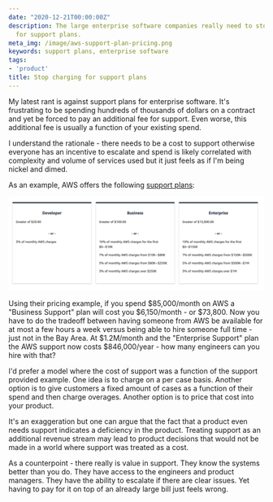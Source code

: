 ```yaml
---
date: "2020-12-21T00:00:00Z"
description: The large enterprise software companies really need to stop charging
  for support plans.
meta_img: /image/aws-support-plan-pricing.png
keywords: support plans, enterprise software
tags:
- 'product'
title: Stop charging for support plans
---
```


My latest rant is against support plans for enterprise software. It's frustrating to be spending hundreds of thousands of dollars on a contract and yet be forced to pay an additional fee for support. Even worse, this additional fee is usually a function of your existing spend.

I understand the rationale - there needs to be a cost to support otherwise everyone has an incentive to escalate and spend is likely correlated with complexity and volume of services used but it just feels as if I'm being nickel and dimed.

As an example, AWS offers the following [support plans](https://aws.amazon.com/premiumsupport/pricing/):

<img src="/image/aws-support-plan-pricing.png" alt="AWS Support Plan pricing grid" data-width="2296" data-height="844" data-layout="responsive" />

Using their pricing example, if you spend $85,000/month on AWS a "Business Support" plan will cost you $6,150/month - or $73,800. Now you have to do the tradeoff between having someone from AWS be available for at most a few hours a week versus being able to hire someone full time - just not in the Bay Area. At $1.2M/month and the "Enterprise Support" plan the AWS support now costs $846,000/year - how many engineers can you hire with that?

I'd prefer a model where the cost of support was a function of the support provided example. One idea is to charge on a per case basis. Another option is to give customers a fixed amount of cases as a function of their spend and then charge overages. Another option is to price that cost into your product.

It's an exaggeration but one can argue that the fact that a product even needs support indicates a deficiency in the product. Treating support as an additional revenue stream may lead to product decisions that would not be made in a world where support was treated as a cost.

As a counterpoint - there really is value in support. They know the systems better than you do. They have access to the engineers and product managers. They have the ability to escalate if there are clear issues. Yet having to pay for it on top of an already large bill just feels wrong.
